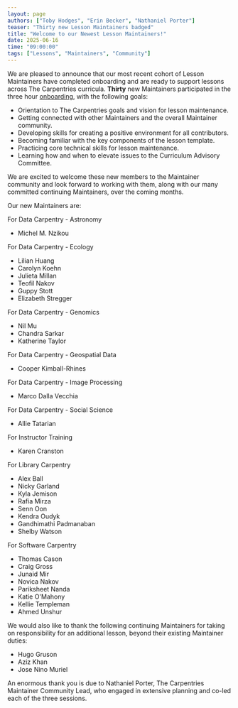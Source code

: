 ```yaml
---
layout: page
authors: ["Toby Hodges", "Erin Becker", "Nathaniel Porter"]
teaser: "Thirty new Lesson Maintainers badged"
title: "Welcome to our Newest Lesson Maintainers!"
date: 2025-06-16
time: "09:00:00"
tags: ["Lessons", "Maintainers", "Community"]
---
```


We are pleased to announce that our most recent cohort of Lesson Maintainers have completed onboarding and are ready to support lessons across The Carpentries curricula. 
**Thirty** new Maintainers participated in the three hour [onboarding](https://carpentries.github.io/maintainer-onboarding/), with the following goals:

- Orientation to The Carpentries goals and vision for lesson maintenance.
- Getting connected with other Maintainers and the overall Maintainer community.
- Developing skills for creating a positive environment for all contributors.
- Becoming familiar with the key components of the lesson template.
- Practicing core technical skills for lesson maintenance.
- Learning how and when to elevate issues to the Curriculum Advisory Committee.

We are excited to welcome these new members to the Maintainer community and look forward to working with them, along with our many committed continuing Maintainers, over the coming months.

Our new Maintainers are:

For Data Carpentry - Astronomy

- Michel M. Nzikou

For Data Carpentry - Ecology

- Lilian Huang
- Carolyn Koehn
- Julieta Millan
- Teofil Nakov
- Guppy Stott
- Elizabeth Stregger

For Data Carpentry - Genomics

- Nil Mu
- Chandra Sarkar
- Katherine Taylor

For Data Carpentry - Geospatial Data

- Cooper Kimball-Rhines

For Data Carpentry - Image Processing
- Marco Dalla Vecchia

For Data Carpentry - Social Science

- Allie Tatarian

For Instructor Training

- Karen Cranston

For Library Carpentry

- Alex Ball
- Nicky Garland
- Kyla Jemison
- Rafia Mirza
- Senn Oon
- Kendra Oudyk
- Gandhimathi Padmanaban
- Shelby Watson

For Software Carpentry

- Thomas Cason
- Craig Gross
- Junaid Mir
- Novica Nakov
- Pariksheet Nanda
- Katie O'Mahony
- Kellie Templeman
- Ahmed Unshur

We would also like to thank the following continuing Maintainers for taking on responsibility for an additional lesson, beyond their existing Maintainer duties: 

- Hugo Gruson
- Aziz Khan
- Jose Nino Muriel

An enormous thank you is due to Nathaniel Porter, The Carpentries Maintainer Community Lead, who engaged in extensive planning and co-led each of the three sessions.
